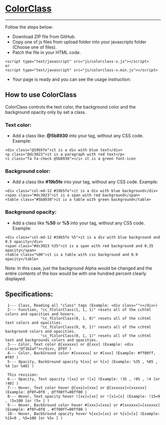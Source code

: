 # [ColorClass](http://ColorClass.ir)
-----------
Follow the steps below:
- Download ZIP file from GitHub.
- Copy one of js files from upload folder into your javascripts folder (Choose one of files).
- Patch the file in your HTML code.

```
<script type="text/javascript" src="js/colorclass-v.js"></script>
or
<script type="text/javascript" src="js/colorclass-v.min.js"></script>
```

- Your page is ready and you can see the usage instruction:


## How to use ColorClass
ColorClass controls the text color, the background color and the background opacity only by set a class.

### Text color:
- Add a class like: **@5b8930** into your tag, without any CSS code. Example:

```
<div class="@19b5fe">it is a div with blue text</div>
<p class="@dc3023">it is a paragraph with red text</p>
<i class="fa fa-check @5b8930"></i> it is a green font-icon
```

### Background color:
- Add a class like **#19b5fe** into your tag, without any CSS code. Example:

```
<div class="col-md-12 #19b5fe">it is a div with blue background</div>
<span class="#dc3023">it is a span with red background</span>
<table class="#5b8930">it is a table with green background</table> 
```

### Background opacity:
- Add a class like **%50** or **%5** into your tag, without any CSS code. Example:

```
<div class="col-md-12 #19b5fe %5">it is a div with blue background and 0.5 opacity</div>
<span class="#dc3023 %35">it is a span with red background and 0.35 opacity</span>
<table class="%90">it is a table with css background and 0.9 opacity</table> 
```
Note: In this case, just the background Alpha would be changed and the entire contents of the box would be with one hundred percent clearly displayed.


## Specifications:
```
 1--- Class, Reading all "class" tags (Example: <div class=""></div>)
 2--- Function, "cc_fColorClass(1, 1, 1)" resets all of the cchtml colors and opacities and hovers.
                "cc_fColorClass(0, 1, 0)" resets all of the cchtml text colors and opacities.
                "cc_fColorClass(0, 0, 1)" resets all of the cchtml background colors and opacities.
                "cc_fColorClass(0, 1, 1)" resets all of the cchtml text and backgrounds colors and opacities.
 3--- Color, Text color @[xxxxxx] or @[xxx] (Example: <div class="@f1b2af"></div>, @f0f )
 4--- Color, BackGround color #[xxxxxx] or #[xxx] (Example: #ff00ff, #f0f )
 5--- Opacity, BackGround opacity %[xx] or %[x] (Example: %35 , %05 , %4 [or %40] )

 This revision:
 6--- Opacity, Text opacity ![xx] or ![x] (Example: !35 , !05 , !4 [or !40] )
 7--- Hover, Text color hover @[xxx]=[xxx] or @[xxxxxx]=[xxxxxx] (Example: @f0f=0f0 , @ff00ff=00ff00 )
 8--- Hover, Text opacity hover ![xx]=[xx] or ![x]=[x] (Example: !15=9 , !5=100 [or !5= ] )
 9--- Hover, BackGround color hover #[xxx]=[xxx] or #[xxxxxx]=[xxxxxx] (Example: #f0f=0f0 , #ff00ff=00ff00 )
 10-- Hover, BackGround opacity hover %[xx]=[xx] or %[x]=[x] (Example: %15=9 , %5=100 [or %5= ] )
```